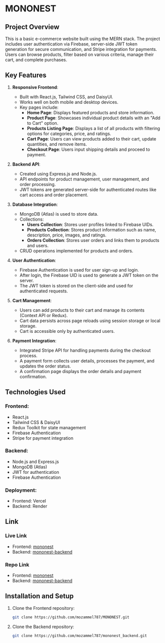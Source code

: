 # MONONEST

## Project Overview

This is a basic e-commerce website built using the MERN stack. The project includes user authentication via Firebase, server-side JWT token generation for secure communication, and Stripe integration for payments. Users can browse products, filter based on various criteria, manage their cart, and complete purchases.

## Key Features

1. **Responsive Frontend**:
   - Built with React.js, Tailwind CSS, and DaisyUI.
   - Works well on both mobile and desktop devices.
   - Key pages include:
     - **Home Page**: Displays featured products and store information.
     - **Product Page**: Showcases individual product details with an "Add to Cart" option.
     - **Products Listing Page**: Displays a list of all products with filtering options for categories, price, and ratings.
     - **Cart Page**: Users can view products added to their cart, update quantities, and remove items.
     - **Checkout Page**: Users input shipping details and proceed to payment.

2. **Backend API**:
   - Created using Express.js and Node.js.
   - API endpoints for product management, user management, and order processing.
   - JWT tokens are generated server-side for authenticated routes like cart access and order placement.

3. **Database Integration**:
   - MongoDB (Atlas) is used to store data.
   - Collections:
     - **Users Collection**: Stores user profiles linked to Firebase UIDs.
     - **Products Collection**: Stores product information such as name, description, price, images, and ratings.
     - **Orders Collection**: Stores user orders and links them to products and users.
   - CRUD operations implemented for products and orders.

4. **User Authentication**:
   - Firebase Authentication is used for user sign-up and login.
   - After login, the Firebase UID is used to generate a JWT token on the server.
   - The JWT token is stored on the client-side and used for authenticated requests.

5. **Cart Management**:
   - Users can add products to their cart and manage its contents (Context API or Redux).
   - Cart data persists across page reloads using session storage or local storage.
   - Cart is accessible only by authenticated users.

6. **Payment Integration**:
   - Integrated Stripe API for handling payments during the checkout process.
   - A payment form collects user details, processes the payment, and updates the order status.
   - A confirmation page displays the order details and payment confirmation.

## Technologies Used

### Frontend:
- React.js
- Tailwind CSS & DaisyUI
- Redux Toolkit for state management
- Firebase Authentication
- Stripe for payment integration

### Backend:
- Node.js and Express.js
- MongoDB (Atlas)
- JWT for authentication
- Firebase Authentication

### Deployment:
- Frontend: Vercel
- Backend: Render

## Link

### Live Link
- Frontend: [mononest](https://mononest.vercel.app/)
- Backend: [mononest-backend](https://mononest-backend.vercel.app/)

### Repo Link
- Frontend: [mononest](https://github.com/mozammel787/MONONEST)
- Backend: [mononest-backend](https://github.com/mozammel787/mononest_backend)

## Installation and Setup

1. Clone the Frontend repository:

   ```bash
   git clone https://github.com/mozammel787/MONONEST.git

2. Clone the Backend repository:

   ```bash
   git clone https://github.com/mozammel787/mononest_backend.git


